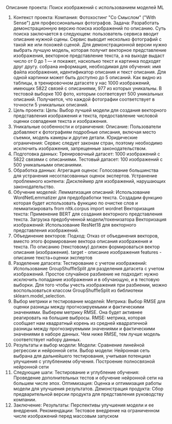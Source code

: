 Описание проекта: Поиск изображений с использованием моделей ML
1. Контекст проекта:
Компания: Фотохостинг "Со Смыслом" ("With Sense") для профессиональных фотографов.
Задача: Разработать демонстрационную версию поиска изображений по описанию. Суть поиска заключается в следующем: пользователь сервиса вводит описание нужной сцены. Сервис выводит несколько фотографий с такой же или похожей сценой. Для демонстрационной версии нужно выбрать лучшую модель, которая получит векторное представление изображения, векторное представление текста, а на выходе выдаст число от 0 до 1 — и покажет, насколько текст и картинка подходят друг другу. собрана информация, необходимая для обучения: имя файла изображения, идентификатор описания и текст описания. Для одной картинки может быть доступно до 5 описаний. Как видно из таблицы, в тренировочном датасете у нас 1000 изображений, имеющих 5822 связей с описаниями, 977 из которых уникальны. В тестовой выборке 100 фото, которым соответсвует 500 уникальных описаний. Получается, что каждой фотографии соответствует в точности 5 уникальных описаний.
2. Цель проекта:
Цель: Выбор лучшей модели для создания векторного представления изображения и текста, предоставление числовой оценки совпадения текста и изображения. 
3. Уникальные особенности и ограничения:
Описание: Пользователи добавляют к фотографиям подробные описания, включая место съемки, модель камеры и другие детали.
Юридические ограничения: Сервис следует законам стран, поэтому необходимо исключить изображения, запрещенные законодательством.
4. Подготовка данных:
Тренировочный датасет: 1000 изображений с 5822 связями с описаниями.
Тестовый датасет: 100 изображений с 500 уникальными описаниями.
5. Обработка данных:
Агрегация оценок: Голосование большинства для устранения несогласованных оценок экспертов.
Устранение проблемного контента: Дисклеймер для изображений, нарушающих законодательство.
6. Обучение моделей:
Лемматизация описаний: Использование WordNetLemmatizer для предобработки текста. Cоздадим функцию которая будет использовать функцию по очистке слов и лемматизировать from nltk.corpus import wordnet
Векторизация текста: Применение BERT для создания векторного представления текста. Загрузка предобученной модели/токенизатора 
Векторизация изображений: Использование ResNet18 для векторного представления изображений.
7. Объединение векторов:
Подход: Отказ от объединения векторов, вместо этого формирование вектора описания изображения и текста. По описанию (текстовому) должен формироваться вектор описания (изображения).
target - описание изображения
features - описание текста+оценки экспертов
8. Разделение датасета:
Тестирование с учетом изображений: Использование GroupShuffleSplit для разделения датасета с учетом изображений. Простое случайное разбиение не подходит: нужно исключить попадание изображения и в обучающую, и в тестовую выборки.
Для того чтобы учесть изображения при разбиении, можно воспользоваться классом GroupShuffleSplit из библиотеки sklearn.model_selection.
9. Выбор метрики и тестирование моделей:
Метрика: Выбор RMSE для оценки разницы между прогнозируемыми и фактическими значениями. Выберем метрику RMSE. Она будет активнее реагировать на большие выбросы.
RMSE: метрика, которая сообщает нам квадратный корень из средней квадратичной разницы между прогнозируемыми значениями и фактическими значениями в наборе данных. Чем ниже RMSE, тем лучше модель соответствует набору данных.
10. Результаты и выбор модели:
Модели: Сравнение линейной регрессии и нейронной сети.
Выбор модели: Нейронная сеть выбрана для дальнейшего тестирования, учитывая потенциал улучшения с углублением обучения. Построение полносвязной нейронной сети 
11. Следующие шаги:
Тестирование и углубление обучения: Проведение дополнительных тестов и обучение нейронной сети на большем числе эпох.
Оптимизация: Оценка и оптимизация работы модели для улучшения результатов.
Демонстрация продукта: Сбор предварительной версии продукта для представления руководству компании.
12. Заключение:
Результаты: Перспективы улучшения модели и ее внедрения.
Рекомендации: Тестовое внедрение на ограниченном числе изображений перед массовым запуском
